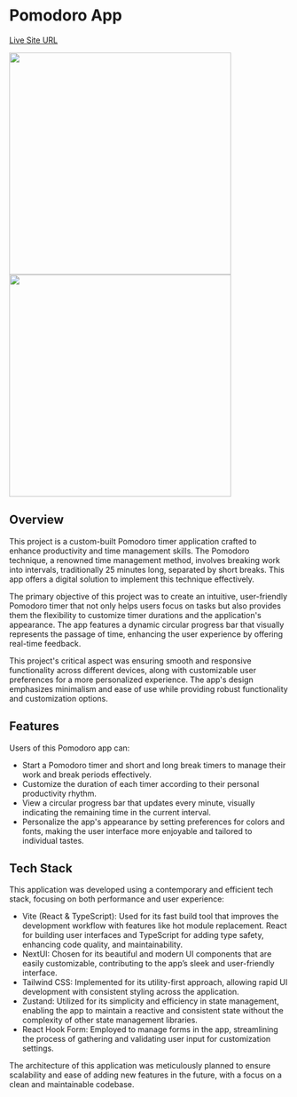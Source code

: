 # Pomodoro App

[Live Site URL](https://pomodoro-app-taupe.vercel.app/)

<img src="https://github.com/davidinoa/pomodoro-app/assets/31377820/3d9f0cad-7086-4766-a4ac-9c4df99800a1" width="400" height="400">

<img src="https://github.com/davidinoa/pomodoro-app/assets/31377820/755cf9e9-9667-48a6-98a0-6d06d03efd33" width="400" height="400">

## Overview

This project is a custom-built Pomodoro timer application crafted to enhance productivity and time management skills. The Pomodoro technique, a renowned time management method, involves breaking work into intervals, traditionally 25 minutes long, separated by short breaks. This app offers a digital solution to implement this technique effectively.

The primary objective of this project was to create an intuitive, user-friendly Pomodoro timer that not only helps users focus on tasks but also provides them the flexibility to customize timer durations and the application's appearance. The app features a dynamic circular progress bar that visually represents the passage of time, enhancing the user experience by offering real-time feedback.

This project's critical aspect was ensuring smooth and responsive functionality across different devices, along with customizable user preferences for a more personalized experience. The app's design emphasizes minimalism and ease of use while providing robust functionality and customization options.

## Features

Users of this Pomodoro app can:

- Start a Pomodoro timer and short and long break timers to manage their work and break periods effectively.
- Customize the duration of each timer according to their personal productivity rhythm.
- View a circular progress bar that updates every minute, visually indicating the remaining time in the current interval.
- Personalize the app's appearance by setting preferences for colors and fonts, making the user interface more enjoyable and tailored to individual tastes.

## Tech Stack

This application was developed using a contemporary and efficient tech stack, focusing on both performance and user experience:

- Vite (React & TypeScript): Used for its fast build tool that improves the development workflow with features like hot module replacement. React for building user interfaces and TypeScript for adding type safety, enhancing code quality, and maintainability.
- NextUI: Chosen for its beautiful and modern UI components that are easily customizable, contributing to the app’s sleek and user-friendly interface.
- Tailwind CSS: Implemented for its utility-first approach, allowing rapid UI development with consistent styling across the application.
- Zustand: Utilized for its simplicity and efficiency in state management, enabling the app to maintain a reactive and consistent state without the complexity of other state management libraries.
- React Hook Form: Employed to manage forms in the app, streamlining the process of gathering and validating user input for customization settings.

The architecture of this application was meticulously planned to ensure scalability and ease of adding new features in the future, with a focus on a clean and maintainable codebase.
